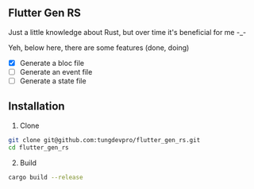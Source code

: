 ## Flutter Gen RS


Just a little knowledge about Rust, but over time it's beneficial for me -_-

Yeh, below here, there are some features (done, doing) 

- [x] Generate a bloc file
- [ ] Generate an event file
- [ ] Generate a state file

## Installation

1. Clone

```bash
git clone git@github.com:tungdevpro/flutter_gen_rs.git
cd flutter_gen_rs
```

2. Build

```bash
cargo build --release 
```

